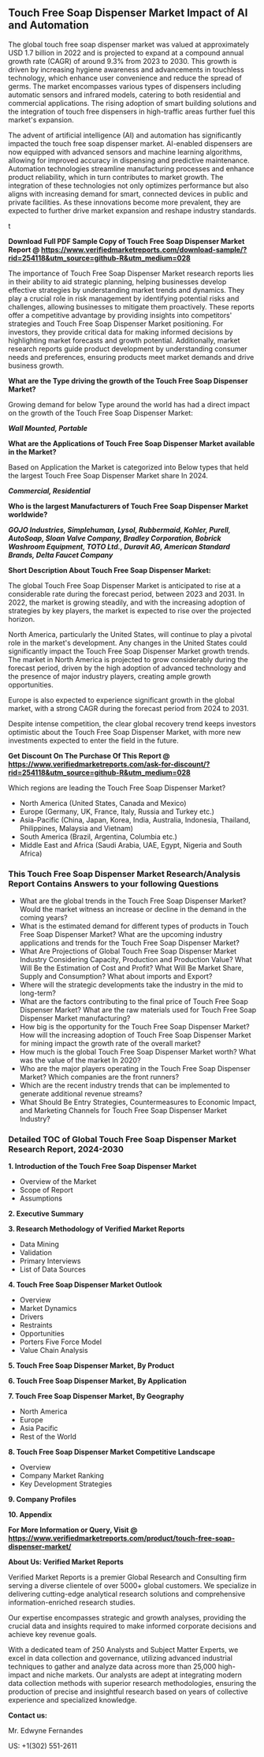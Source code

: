 <h2>Touch Free Soap Dispenser Market Impact of AI and Automation</h2><p>The global touch free soap dispenser market was valued at approximately USD 1.7 billion in 2022 and is projected to expand at a compound annual growth rate (CAGR) of around 9.3% from 2023 to 2030. This growth is driven by increasing hygiene awareness and advancements in touchless technology, which enhance user convenience and reduce the spread of germs. The market encompasses various types of dispensers including automatic sensors and infrared models, catering to both residential and commercial applications. The rising adoption of smart building solutions and the integration of touch free dispensers in high-traffic areas further fuel this market's expansion.</p><p>The advent of artificial intelligence (AI) and automation has significantly impacted the touch free soap dispenser market. AI-enabled dispensers are now equipped with advanced sensors and machine learning algorithms, allowing for improved accuracy in dispensing and predictive maintenance. Automation technologies streamline manufacturing processes and enhance product reliability, which in turn contributes to market growth. The integration of these technologies not only optimizes performance but also aligns with increasing demand for smart, connected devices in public and private facilities. As these innovations become more prevalent, they are expected to further drive market expansion and reshape industry standards.</p>t</p><p id="" class=""><strong>Download Full PDF Sample Copy of Touch Free Soap Dispenser Market Report @ <a href="https://www.verifiedmarketreports.com/download-sample/?rid=254118&utm_source=github-R&utm_medium=028" target="_blank">https://www.verifiedmarketreports.com/download-sample/?rid=254118&utm_source=github-R&utm_medium=028</a></strong></p><p>The importance of&nbsp;Touch Free Soap Dispenser Market research reports lies in their ability to aid strategic planning, helping businesses develop effective strategies by understanding market trends and dynamics. They play a crucial role in risk management by identifying potential risks and challenges, allowing businesses to mitigate them proactively. These reports offer a competitive advantage by providing insights into competitors' strategies and Touch Free Soap Dispenser Market positioning. For investors, they provide critical data for making informed decisions by highlighting market forecasts and growth potential. Additionally, market research reports guide product development by understanding consumer needs and preferences, ensuring products meet market demands and drive business growth.</p><p><strong>What are the&nbsp;Type driving the growth of the Touch Free Soap Dispenser Market?</strong></p><p id="" class="">Growing demand for below Type around the world has had a direct impact on the growth of the Touch Free Soap Dispenser Market:</p><em><strong>Wall Mounted, Portable</strong></em></p><strong>What are the&nbsp;Applications&nbsp;of Touch Free Soap Dispenser Market available in the Market?</strong></p><p id="" class="">Based on Application the Market is categorized into Below types that held the largest Touch Free Soap Dispenser Market share In 2024.</p><em><strong>Commercial, Residential</strong></em></p><strong>Who is the largest Manufacturers of Touch Free Soap Dispenser Market worldwide?</strong></p><p><em><strong>GOJO Industries, Simplehuman, Lysol, Rubbermaid, Kohler, Purell, AutoSoap, Sloan Valve Company, Bradley Corporation, Bobrick Washroom Equipment, TOTO Ltd., Duravit AG, American Standard Brands, Delta Faucet Company</strong></em></p><p id="" class=""><strong>Short Description About Touch Free Soap Dispenser Market:</strong></p><p>The global Touch Free Soap Dispenser Market is anticipated to rise at a considerable rate during the forecast period, between 2023 and 2031. In 2022, the market is growing steadily, and with the increasing adoption of strategies by key players, the market is expected to rise over the projected horizon.</p><p>North America, particularly the United States, will continue to play a pivotal role in the market's development. Any changes in the United States could significantly impact the Touch Free Soap Dispenser Market growth trends. The market in North America is projected to grow considerably during the forecast period, driven by the high adoption of advanced technology and the presence of major industry players, creating ample growth opportunities.</p><p>Europe is also expected to experience significant growth in the global market, with a strong CAGR during the forecast period from 2024 to 2031.</p><p>Despite intense competition, the clear global recovery trend keeps investors optimistic about the Touch Free Soap Dispenser Market, with more new investments expected to enter the field in the future.</p><p id="" class=""><strong>Get Discount On The Purchase Of This Report @ <a href="https://www.verifiedmarketreports.com/ask-for-discount/?rid=254118&utm_source=github-R&utm_medium=028" target="_blank">https://www.verifiedmarketreports.com/ask-for-discount/?rid=254118&utm_source=github-R&utm_medium=028</a></strong></p>Which regions are leading the Touch Free Soap Dispenser Market?</p><ul><li>North America (United States, Canada and Mexico)</li><li>Europe (Germany, UK, France, Italy, Russia and Turkey etc.)</li><li>Asia-Pacific (China, Japan, Korea, India, Australia, Indonesia, Thailand, Philippines, Malaysia and Vietnam)</li><li>South America (Brazil, Argentina, Columbia etc.)</li><li>Middle East and Africa (Saudi Arabia, UAE, Egypt, Nigeria and South Africa)</li></ul><h3 id="" class="">This Touch Free Soap Dispenser Market Research/Analysis Report Contains Answers to your following Questions</h3><ul><li>What are the global trends in the Touch Free Soap Dispenser Market? Would the market witness an increase or decline in the demand in the coming years?</li><li>What is the estimated demand for different types of products in Touch Free Soap Dispenser Market? What are the upcoming industry applications and trends for the Touch Free Soap Dispenser Market?</li><li>What Are Projections of Global Touch Free Soap Dispenser Market Industry Considering Capacity, Production and Production Value? What Will Be the Estimation of Cost and Profit? What Will Be Market Share, Supply and Consumption? What about imports and Export?</li><li>Where will the strategic developments take the industry in the mid to long-term?</li><li>What are the factors contributing to the final price of Touch Free Soap Dispenser Market? What are the raw materials used for Touch Free Soap Dispenser Market manufacturing?</li><li>How big is the opportunity for the Touch Free Soap Dispenser Market? How will the increasing adoption of Touch Free Soap Dispenser Market for mining impact the growth rate of the overall market?</li><li>How much is the global Touch Free Soap Dispenser Market worth? What was the value of the market In 2020?</li><li>Who are the major players operating in the Touch Free Soap Dispenser Market? Which companies are the front runners?</li><li>Which are the recent industry trends that can be implemented to generate additional revenue streams?</li><li>What Should Be Entry Strategies, Countermeasures to Economic Impact, and Marketing Channels for Touch Free Soap Dispenser Market Industry?</li></ul><h3 id="" class="">Detailed TOC of Global Touch Free Soap Dispenser Market Research Report, 2024-2030</h3><p id="" class=""><strong>1. Introduction of the Touch Free Soap Dispenser Market</strong></p><ul><li>Overview of the Market</li><li>Scope of Report</li><li>Assumptions</li></ul><p id="" class=""><strong>2. Executive Summary</strong></p><p id="" class=""><strong>3. Research Methodology of Verified Market Reports</strong></p><ul><li>Data Mining</li><li>Validation</li><li>Primary Interviews</li><li>List of Data Sources</li></ul><p id="" class=""><strong>4. Touch Free Soap Dispenser Market Outlook</strong></p><ul><li>Overview</li><li>Market Dynamics</li><li>Drivers</li><li>Restraints</li><li>Opportunities</li><li>Porters Five Force Model</li><li>Value Chain Analysis</li></ul><p id="" class=""><strong>5. Touch Free Soap Dispenser Market, By Product</strong></p><p id="" class=""><strong>6. Touch Free Soap Dispenser Market, By Application</strong></p><p id="" class=""><strong>7. Touch Free Soap Dispenser Market, By Geography</strong></p><ul><li>North America</li><li>Europe</li><li>Asia Pacific</li><li>Rest of the World</li></ul><p id="" class=""><strong>8. Touch Free Soap Dispenser Market Competitive Landscape</strong></p><ul><li>Overview</li><li>Company Market Ranking</li><li>Key Development Strategies</li></ul><p id="" class=""><strong>9. Company Profiles</strong></p><p id="" class=""><strong>10. Appendix</strong></p><p id="" class=""><strong>For More Information or Query, Visit @ <a href="https://www.verifiedmarketreports.com/product/touch-free-soap-dispenser-market/" target="_blank">https://www.verifiedmarketreports.com/product/touch-free-soap-dispenser-market/</a></strong></p><p id="" class=""><strong>About Us: Verified Market Reports</strong></p><p id="" class="">Verified Market Reports is a premier Global Research and Consulting firm serving a diverse clientele of over 5000+ global customers. We specialize in delivering cutting-edge analytical research solutions and comprehensive information-enriched research studies.</p><p id="" class="">Our expertise encompasses strategic and growth analyses, providing the crucial data and insights required to make informed corporate decisions and achieve key revenue goals.</p><p id="" class="">With a dedicated team of 250 Analysts and Subject Matter Experts, we excel in data collection and governance, utilizing advanced industrial techniques to gather and analyze data across more than 25,000 high-impact and niche markets. Our analysts are adept at integrating modern data collection methods with superior research methodologies, ensuring the production of precise and insightful research based on years of collective experience and specialized knowledge.</p><p id="" class=""><strong>Contact us:</strong></p><p id="" class="">Mr. Edwyne Fernandes</p><p id="" class="">US: +1(302) 551-2611</p>